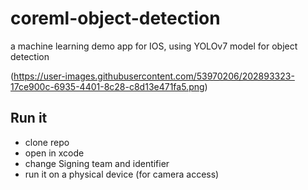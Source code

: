 # coreml-object-detection
a machine learning demo app for IOS, using YOLOv7 model for object detection

(https://user-images.githubusercontent.com/53970206/202893323-17ce900c-6935-4401-8c28-c8d13e471fa5.png)

## Run it
- clone repo
- open in xcode
- change Signing team and identifier
- run it on a physical device (for camera access)
